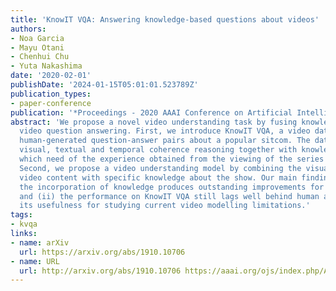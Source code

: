 ```yaml
---
title: 'KnowIT VQA: Answering knowledge-based questions about videos'
authors:
- Noa Garcia
- Mayu Otani
- Chenhui Chu
- Yuta Nakashima
date: '2020-02-01'
publishDate: '2024-01-15T05:01:01.523789Z'
publication_types:
- paper-conference
publication: '*Proceedings - 2020 AAAI Conference on Artificial Intelligence*'
abstract: 'We propose a novel video understanding task by fusing knowledge-based and
  video question answering. First, we introduce KnowIT VQA, a video dataset with 24,282
  human-generated question-answer pairs about a popular sitcom. The dataset combines
  visual, textual and temporal coherence reasoning together with knowledge-based questions,
  which need of the experience obtained from the viewing of the series to be answered.
  Second, we propose a video understanding model by combining the visual and textual
  video content with specific knowledge about the show. Our main findings are: (i)
  the incorporation of knowledge produces outstanding improvements for VQA in video,
  and (ii) the performance on KnowIT VQA still lags well behind human accuracy, indicating
  its usefulness for studying current video modelling limitations.'
tags:
- kvqa
links:
- name: arXiv
  url: https://arxiv.org/abs/1910.10706
- name: URL
  url: http://arxiv.org/abs/1910.10706 https://aaai.org/ojs/index.php/AAAI/article/view/6713/6567
---
```


